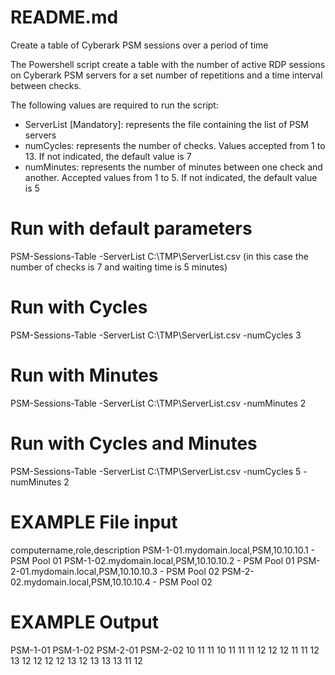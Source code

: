 # README.md
Create a table of Cyberark PSM sessions over a period of time

The Powershell script create a table with the number of active RDP sessions on Cyberark PSM servers for a set number of repetitions and a time interval between checks.

The following values are required to run the script:
- ServerList [Mandatory]: represents the file containing the list of PSM servers
- numCycles: represents the number of checks. Values accepted from 1 to 13. If not indicated, the default value is 7
- numMinutes: represents the number of minutes between one check and another. Accepted values from 1 to 5. If not indicated, the default value is 5

# Run with default parameters
PSM-Sessions-Table -ServerList  C:\TMP\ServerList.csv   (in this case the number of checks is 7 and waiting time is 5 minutes)
  
# Run with Cycles 
PSM-Sessions-Table -ServerList C:\TMP\ServerList.csv -numCycles 3
  
# Run with Minutes
PSM-Sessions-Table -ServerList C:\TMP\ServerList.csv -numMinutes 2

# Run with Cycles and Minutes
PSM-Sessions-Table -ServerList C:\TMP\ServerList.csv -numCycles 5 -numMinutes 2

# EXAMPLE File input
computername,role,description
PSM-1-01.mydomain.local,PSM,10.10.10.1 - PSM Pool 01
PSM-1-02.mydomain.local,PSM,10.10.10.2 - PSM Pool 01
PSM-2-01.mydomain.local,PSM,10.10.10.3 - PSM Pool 02
PSM-2-02.mydomain.local,PSM,10.10.10.4 - PSM Pool 02


# EXAMPLE Output
PSM-1-01	PSM-1-02	PSM-2-01	PSM-2-02
10			11			11			10    11
11			11			12			12    12
11			11			12			13    12
12			12			12			13    12
13			13			13			11    12

